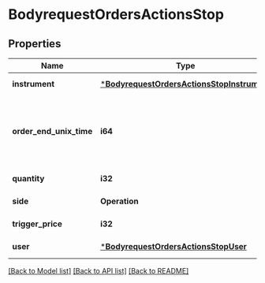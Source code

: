 # BodyrequestOrdersActionsStop

## Properties
Name | Type | Description | Notes
------------ | ------------- | ------------- | -------------
**instrument** | [***BodyrequestOrdersActionsStopInstrument**](bodyrequest_OrdersActionsStop_Instrument.md) |  | [default to null]
**order_end_unix_time** | **i64** | Время (UTC) завершения сделки в формате Unix Time Seconds | [default to null]
**quantity** | **i32** | Количество | [default to null]
**side** | **Operation** |  | [default to null]
**trigger_price** | **i32** | Стоп-цена | [default to null]
**user** | [***BodyrequestOrdersActionsStopUser**](bodyrequest_OrdersActionsStop_User.md) |  | [default to null]

[[Back to Model list]](../README.md#documentation-for-models) [[Back to API list]](../README.md#documentation-for-api-endpoints) [[Back to README]](../README.md)

